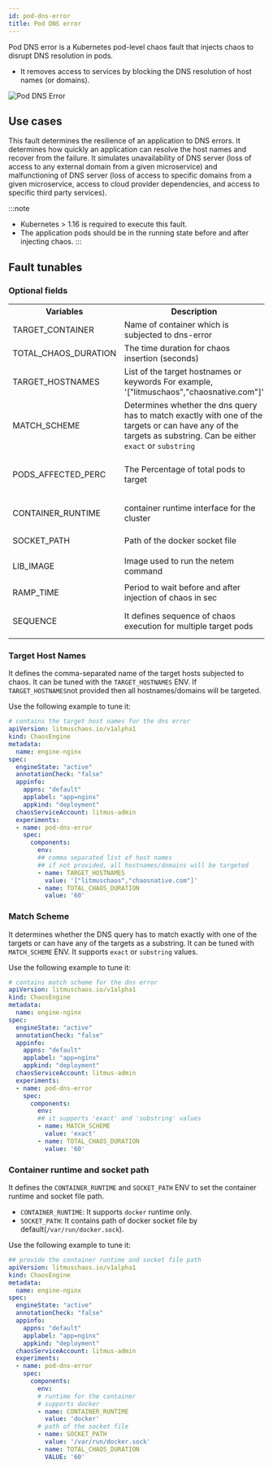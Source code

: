 ```yaml
---
id: pod-dns-error
title: Pod DNS error
---
```


Pod DNS error is a Kubernetes pod-level chaos fault that injects chaos to disrupt DNS resolution in pods.
- It removes access to services by blocking the DNS resolution of host names (or domains).

![Pod DNS Error](./static/images/dns-chaos.png)


## Use cases

This fault determines the resilience of an application to DNS errors. It determines how quickly an application can resolve the host names and recover from the failure. It simulates unavailability of DNS server (loss of access to any external domain from a given microservice) and malfunctioning of DNS server (loss of access to specific domains from a given microservice, access to cloud provider dependencies, and access to specific third party services).




:::note
- Kubernetes > 1.16 is required to execute this fault.
- The application pods should be in the running state before and after injecting chaos.
:::


## Fault tunables

  <h3>Optional fields</h3>
    <table>
      <tr>
        <th> Variables </th>
        <th> Description  </th>
        <th> s </th>
      </tr>
      <tr>
        <td> TARGET_CONTAINER </td>
        <td> Name of container which is subjected to dns-error </td>
        <td> None </td>
      </tr>
      <tr>
        <td> TOTAL_CHAOS_DURATION </td>
        <td> The time duration for chaos insertion (seconds) </td>
        <td> Default (60s) </td>
      </tr>
      <tr>
        <td> TARGET_HOSTNAMES </td>
        <td> List of the target hostnames or keywords For example, '["litmuschaos","chaosnative.com"]'</td>
        <td> If not provided, all hostnames/domains will be targeted</td>
      </tr>
      <tr>
        <td> MATCH_SCHEME </td>
        <td> Determines whether the dns query has to match exactly with one of the targets or can have any of the targets as substring. Can be either <code>exact</code> or <code>substring</code> </td>
        <td> if not provided, it will be set as <code>exact</code></td>
      </tr>
      <tr>
        <td> PODS_AFFECTED_PERC </td>
        <td> The Percentage of total pods to target </td>
        <td> Defaults to 0 (corresponds to 1 replica), provide numeric value only </td>
      </tr>
      <tr>
        <td> CONTAINER_RUNTIME </td>
        <td> container runtime interface for the cluster</td>
        <td> Defaults to docker, supported values: docker</td>
      </tr>
      <tr>
        <td> SOCKET_PATH </td>
        <td> Path of the docker socket file </td>
        <td> Defaults to <code>/var/run/docker.sock</code> </td>
      </tr>
      <tr>
        <td> LIB_IMAGE </td>
        <td> Image used to run the netem command </td>
        <td> Defaults to <code>litmuschaos/go-runner:latest</code> </td>
      </tr>
      <tr>
        <td> RAMP_TIME </td>
        <td> Period to wait before and after injection of chaos in sec </td>
        <td> For example, 30 </td>
      </tr>
      <tr>
        <td> SEQUENCE </td>
        <td> It defines sequence of chaos execution for multiple target pods </td>
        <td> Default value: parallel. Supported: serial, parallel </td>
      </tr>
    </table>


### Target Host Names

It defines the comma-separated name of the target hosts subjected to chaos. It can be tuned with the `TARGET_HOSTNAMES` ENV.
If `TARGET_HOSTNAMES`not provided then all hostnames/domains will be targeted.

Use the following example to tune it:

[embedmd]:# (./static/manifests/pod-dns-error/target-hostnames.yaml yaml)
```yaml
# contains the target host names for the dns error
apiVersion: litmuschaos.io/v1alpha1
kind: ChaosEngine
metadata:
  name: engine-nginx
spec:
  engineState: "active"
  annotationCheck: "false"
  appinfo:
    appns: "default"
    applabel: "app=nginx"
    appkind: "deployment"
  chaosServiceAccount: litmus-admin
  experiments:
  - name: pod-dns-error
    spec:
      components:
        env:
        ## comma separated list of host names
        ## if not provided, all hostnames/domains will be targeted
        - name: TARGET_HOSTNAMES
          value: '["litmuschaos","chaosnative.com"]'
        - name: TOTAL_CHAOS_DURATION
          value: '60'
```

### Match Scheme

It determines whether the DNS query has to match exactly with one of the targets or can have any of the targets as a substring. It can be tuned with `MATCH_SCHEME` ENV. It supports `exact` or `substring` values.

Use the following example to tune it:

[embedmd]:# (./static/manifests/pod-dns-error/match-scheme.yaml yaml)
```yaml
# contains match scheme for the dns error
apiVersion: litmuschaos.io/v1alpha1
kind: ChaosEngine
metadata:
  name: engine-nginx
spec:
  engineState: "active"
  annotationCheck: "false"
  appinfo:
    appns: "default"
    applabel: "app=nginx"
    appkind: "deployment"
  chaosServiceAccount: litmus-admin
  experiments:
  - name: pod-dns-error
    spec:
      components:
        env:
        ## it supports 'exact' and 'substring' values
        - name: MATCH_SCHEME
          value: 'exact' 
        - name: TOTAL_CHAOS_DURATION
          value: '60'
```

### Container runtime and socket path

It defines the `CONTAINER_RUNTIME` and `SOCKET_PATH` ENV to set the container runtime and socket file path.

- `CONTAINER_RUNTIME`: It supports `docker` runtime only.
- `SOCKET_PATH`: It contains path of docker socket file by default(`/var/run/docker.sock`).

Use the following example to tune it:

[embedmd]:# (./static/manifests/pod-dns-error/container-runtime-and-socket-path.yaml yaml)
```yaml
## provide the container runtime and socket file path
apiVersion: litmuschaos.io/v1alpha1
kind: ChaosEngine
metadata:
  name: engine-nginx
spec:
  engineState: "active"
  annotationCheck: "false"
  appinfo:
    appns: "default"
    applabel: "app=nginx"
    appkind: "deployment"
  chaosServiceAccount: litmus-admin
  experiments:
  - name: pod-dns-error
    spec:
      components:
        env:
        # runtime for the container
        # supports docker
        - name: CONTAINER_RUNTIME
          value: 'docker'
        # path of the socket file
        - name: SOCKET_PATH
          value: '/var/run/docker.sock'
        - name: TOTAL_CHAOS_DURATION
          VALUE: '60'
```

